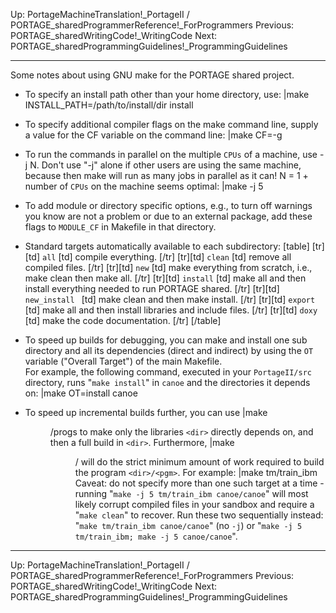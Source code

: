 Up: PortageMachineTranslation!_PortageII / PORTAGE_sharedProgrammerReference!_ForProgrammers
Previous: PORTAGE_sharedWritingCode!_WritingCode
Next: PORTAGE_sharedProgrammingGuidelines!_ProgrammingGuidelines

-------

Some notes about using GNU make for the PORTAGE shared project.

* To specify an install path other than your home directory, use:
|make INSTALL_PATH=/path/to/install/dir install

* To specify additional compiler flags on the make command line, supply a value for the CF variable on the command line:
|make CF=-g <target>

* To run the commands in parallel on the multiple `CPUs` of a machine, use -j N.  Don't use "-j" alone if other users are using the same machine, because then make will run as many jobs in parallel as it can!  N = 1 + number of `CPUs` on the machine seems optimal:
|make -j 5 <target>

* To add module or directory specific options, e.g., to turn off warnings you know are not a problem or due to an external package, add these flags to `MODULE_CF` in Makefile in that directory.

* Standard targets automatically available to each subdirectory:
[table]
[tr][td] `all` [td] compile everything. [/tr]
[tr][td] `clean` [td] remove all compiled files. [/tr]
[tr][td] `new` [td] make everything from scratch, i.e., make clean then make all. [/tr]
[tr][td] `install` [td] make all and then install everything needed to run PORTAGE shared. [/tr]
[tr][td] `new_install ` [td] make clean and then make install. [/tr]
[tr][td] `export` [td] make all and then install libraries and include files. [/tr]
[tr][td] `doxy` [td] make the code documentation. [/tr]
[/table]


* To speed up builds for debugging, you can make and install one sub directory and all its dependencies (direct and indirect) by using the `OT` variable ("Overall Target") of the main Makefile.  
For example, the following command, executed in your `PortageII/src` directory, runs "`make install`" in `canoe` and the directories it depends on:
|make OT=install canoe

* To speed up incremental builds further, you can use
|make <dir>/progs
to make only the libraries `<dir>` directly depends on, and then a full build in `<dir>`. 
Furthermore,
|make <dir>/<pgm>
will do the strict minimum amount of work required to build the program `<dir>/<pgm>`.
For example:
|make tm/train_ibm
Caveat: do not specify more than one such target at a time - running "`make -j 5 tm/train_ibm canoe/canoe`" will most likely corrupt compiled files in your sandbox and require a "`make clean`" to recover.  Run these two sequentially instead: "`make tm/train_ibm canoe/canoe`" (no `-j`) or "`make -j 5 tm/train_ibm; make -j 5 canoe/canoe`".

--------

Up: PortageMachineTranslation!_PortageII / PORTAGE_sharedProgrammerReference!_ForProgrammers
Previous: PORTAGE_sharedWritingCode!_WritingCode
Next: PORTAGE_sharedProgrammingGuidelines!_ProgrammingGuidelines